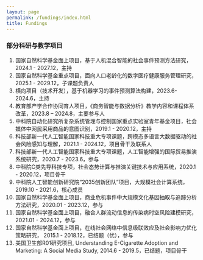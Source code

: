 ```yaml
---
layout: page
permalink: /fundings/index.html
title: Fundings
---
```


### 部分科研与教学项目

1.	国家自然科学基金面上项目，基于人机混合智能的社会事件预测方法研究，2024.1 - 2027.12，主持
2.	国家自然科学基金重点项目，面向人口老龄化的数字医疗健康服务管理研究，2025.1 - 2029.12，子课题负责人
3.	横向项目（技术开发），基于机器学习的事件预测算法构建，2023.6-2024.6，主持
4.	教育部产学合作协同育人项目，《商务智能与数据分析》教学内容和课程体系改革，2023.8 – 2024.8，主要参与人
5.	中科院自动化研究所复杂系统管理与控制国家重点实验室青年基金项目，社会媒体中网民采用商品的意图识别，2019.1 - 2020.12，主持
6.	科技部新一代人工智能国家科技重大专项课题，跨模态多语言大数据驱动的社会风险感知与理解，2021.1 - 2024.12，项目骨干及联系人
7.	科技部新一代人工智能国家科技重大专项课题，人工智能增强的国际贸易推演系统研究，2020.7 - 2023.6，参与
8.	中科院C类先导科技专项，社会态势计算与推演关键技术与应用系统，2020.1 - 2020.12，项目骨干
9.	中科院人工智能创新研究院“2035创新团队”项目，大规模社会计算系统，2019.10 - 2021.6，核心成员
10.	国家自然科学基金面上项目，商业危机事件中大规模文化基因抽取与追踪分析方法研究，2020.01 - 2023.12，参与
11.	国家自然科学基金面上项目，融合人群流动信息的传染病时空风险建模研究，2021.01 - 2024.12，参与
12.	国家自然科学基金面上项目，在线社会网络中信息级联效应及社会影响力优化策略研究， 2015.1 - 2018.12，已结题（优），参与
13.	美国卫生部R01研究项目, Understanding E-Cigarette Adoption and Marketing: A Social Media Study, 2014.6 - 2019.5，已结题，项目骨干
